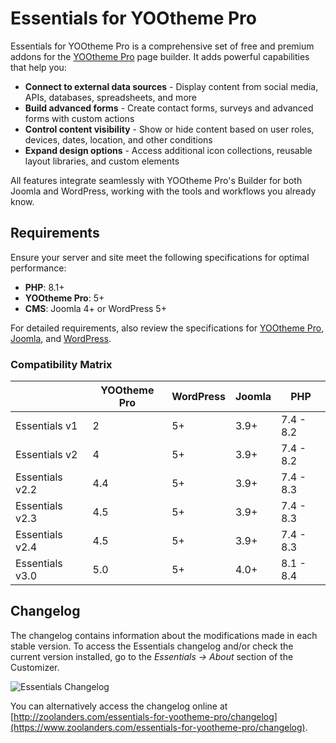 # Essentials for YOOtheme Pro

Essentials for YOOtheme Pro is a comprehensive set of free and premium addons for the [YOOtheme Pro](https://yootheme.com/page-builder) page builder. It adds powerful capabilities that help you:

- **Connect to external data sources** - Display content from social media, APIs, databases, spreadsheets, and more
- **Build advanced forms** - Create contact forms, surveys and advanced forms with custom actions
- **Control content visibility** - Show or hide content based on user roles, devices, dates, location, and other conditions
- **Expand design options** - Access additional icon collections, reusable layout libraries, and custom elements

All features integrate seamlessly with YOOtheme Pro's Builder for both Joomla and WordPress, working with the tools and workflows you already know.

## Requirements

Ensure your server and site meet the following specifications for optimal performance:

- **PHP**: 8.1+
- **YOOtheme Pro**: 5+
- **CMS**: Joomla 4+ or WordPress 5+

For detailed requirements, also review the specifications for [YOOtheme Pro](https://yootheme.com/support/yootheme-pro/joomla/introduction#requirements), [Joomla](https://docs.joomla.org/J4.x:Installing_Joomla#Requirements), and [WordPress](https://wordpress.org/about/requirements).

### Compatibility Matrix

| | YOOtheme Pro | WordPress | Joomla | PHP |
| --- | --- | --- | --- | --- |
| Essentials v1 | 2 | 5+ | 3.9+ | 7.4 - 8.2 |
| Essentials v2 | 4 | 5+ | 3.9+ | 7.4 - 8.2 |
| Essentials v2.2 | 4.4 | 5+ | 3.9+ | 7.4 - 8.3 |
| Essentials v2.3 | 4.5 | 5+ | 3.9+ | 7.4 - 8.3 |
| Essentials v2.4 | 4.5 | 5+ | 3.9+ | 7.4 - 8.3 |
| Essentials v3.0 | 5.0 | 5+ | 4.0+ | 8.1 - 8.4 |

## Changelog

The changelog contains information about the modifications made in each stable version. To access the Essentials changelog and/or check the current version installed, go to the _Essentials -> About_ section of the Customizer.

![Essentials Changelog](./assets/essentials-changelog.gif)

You can alternatively access the changelog online at [http://zoolanders.com/essentials-for-yootheme-pro/changelog](https://www.zoolanders.com/essentials-for-yootheme-pro/changelog).
